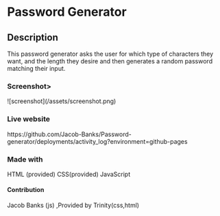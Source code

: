 <h1>Password Generator</h1>
 
<h2>Description</h2>
 
<p> This password generator asks the user for which type of characters they want, and the length they desire and then generates a random password matching their input.</p>
 
<h3>Screenshot></h3>
![screenshot](/assets/screenshot.png)
 
<h3>Live website </h3>
https://github.com/Jacob-Banks/Password-generator/deployments/activity_log?environment=github-pages
 
<h3>Made with</h3>
<p>HTML (provided) CSS(provided) JavaScript </p>
 
<h4>Contribution</h4>
Jacob Banks (js) ,Provided by Trinity(css,html)
